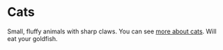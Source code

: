 # Cats
Small, fluffy animals with sharp claws. You can see [more about cats](http://www.google.com.au/search?q=cat). Will eat your goldfish.